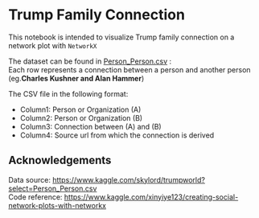 # Trump Family Connection 
This notebook is intended to visualize Trump family connection on a network plot with <code>NetworkX</code>

The dataset can be found in [Person_Person.csv](https://github.com/TimKong21/MEMGRAPH-Graph-Analytics-with-NetworkX/blob/main/Asssignments/Assignment%201_NetworkX%20Basics/Person_Person.csv)
:<br>Each row represents a connection between a person and another person (eg.<b>Charles Kushner and Alan Hammer</b>)

The CSV file in the following format:
- Column1: Person or Organization (A)
- Column2: Person or Organization (B)
- Column3: Connection between (A) and (B)
- Column4: Source url from which the connection is derived

## Acknowledgements
Data source: https://www.kaggle.com/skylord/trumpworld?select=Person_Person.csv
<br>Code reference: https://www.kaggle.com/xinyiye123/creating-social-network-plots-with-networkx
